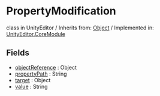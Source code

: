 # PropertyModification
class in UnityEditor
 / Inherits from: <a href="https://docs.unity3d.com/6000.0/Documentation/ScriptReference/Object.html" target="_blank">Object</a> / Implemented in: <a href="https://docs.unity3d.com/6000.0/Documentation/ScriptReference/UnityEditor.CoreModule.html" target="_blank">UnityEditor.CoreModule</a>
## Fields
- <a href="https://docs.unity3d.com/6000.0/Documentation/ScriptReference/PropertyModification-objectReference.html" target="_blank">objectReference</a> : Object
- <a href="https://docs.unity3d.com/6000.0/Documentation/ScriptReference/PropertyModification-propertyPath.html" target="_blank">propertyPath</a> : String
- <a href="https://docs.unity3d.com/6000.0/Documentation/ScriptReference/PropertyModification-target.html" target="_blank">target</a> : Object
- <a href="https://docs.unity3d.com/6000.0/Documentation/ScriptReference/PropertyModification-value.html" target="_blank">value</a> : String
